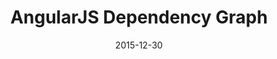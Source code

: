 ---
layout: site
title: "AngularJS Dependency Graph"
date: 2015-12-30
categories: [community]
version: 1.4.0
major: 1
minor: 4
patch: 0
slug: angularjs-dependency-graph
link: http://angularjs-graph.org/
submitter: lpolepeddi
permalink: /sites/:slug
---